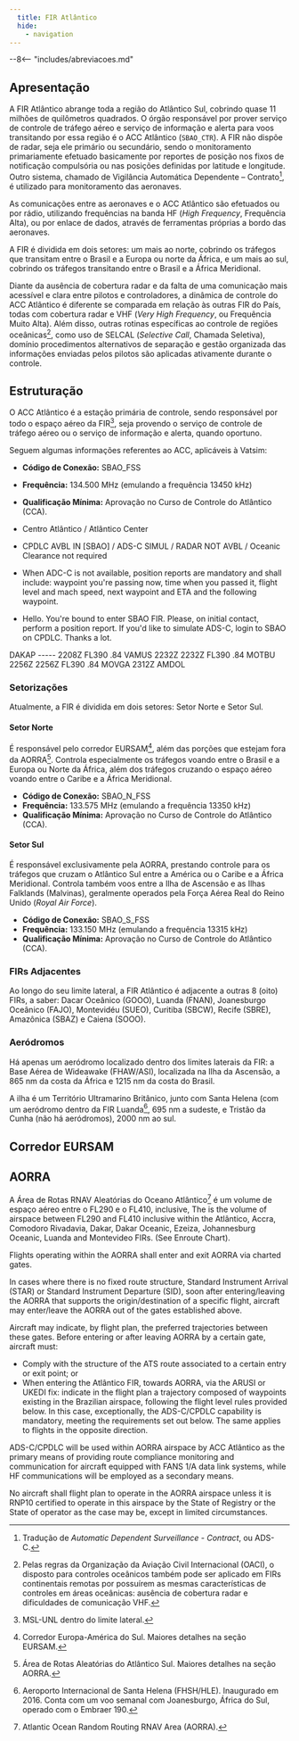 ```yaml
---
  title: FIR Atlântico
  hide:
    - navigation
---
```


--8<-- "includes/abreviacoes.md"

## Apresentação

A FIR Atlântico abrange toda a região do Atlântico Sul, cobrindo quase 11 milhões de quilômetros quadrados. O órgão responsável por prover serviço de controle de tráfego aéreo e serviço de informação e alerta para voos transitando por essa região é o ACC Atlântico (`SBAO_CTR`). A FIR não dispõe de radar, seja ele primário ou secundário, sendo o monitoramento primariamente efetuado basicamente por reportes de posição nos fixos de notificação compulsória ou nas posições definidas por latitude e longitude. Outro sistema, chamado de Vigilância Automática Dependente – Contrato[^1], é utilizado para monitoramento das aeronaves.

[^1]:Tradução de *Automatic Dependent Surveillance - Contract*, ou ADS-C.

As comunicações entre as aeronaves e o ACC Atlântico são efetuados ou por rádio, utilizando frequências na banda HF (*High Frequency*, Frequência Alta), ou por enlace de dados, através de ferramentas próprias a bordo das aeronaves.

A FIR é dividida em dois setores: um mais ao norte, cobrindo os tráfegos que transitam entre o Brasil e a Europa ou norte da África, e um mais ao sul, cobrindo os tráfegos transitando entre o Brasil e a África Meridional.

Diante da ausência de cobertura radar e da falta de uma comunicação mais acessível e clara entre pilotos e controladores, a dinâmica de controle do ACC Atlântico é diferente se comparada em relação às outras FIR do País, todas com cobertura radar e VHF (*Very High Frequency*, ou Frequência Muito Alta). Além disso, outras rotinas específicas ao controle de regiões oceânicas[^2], como uso de SELCAL (*Selective Call*, Chamada Seletiva), domínio procedimentos alternativos de separação e gestão organizada das informações enviadas pelos pilotos são aplicadas ativamente durante o controle.

[^2]:Pelas regras da Organização da Aviação Civil Internacional (OACI), o disposto para controles oceânicos também pode ser aplicado em FIRs continentais remotas por possuírem as mesmas características de controles em áreas oceânicas: ausência de cobertura radar e dificuldades de comunicação VHF.

## Estruturação

O ACC Atlântico é a estação primária de controle, sendo responsável por todo o espaço aéreo da FIR[^3], seja provendo o serviço de controle de tráfego aéreo ou o serviço de informação e alerta, quando oportuno.

[^3]:MSL-UNL dentro do limite lateral.

Seguem algumas informações referentes ao ACC, aplicáveis à Vatsim:

- **Código de Conexão:** SBAO_FSS
- **Frequência:** 134.500 MHz (emulando a frequência 13450 kHz)
- **Qualificação Mínima:** Aprovação no Curso de Controle do Atlântico (CCA).

- Centro Atlântico / Atlântico Center
- CPDLC AVBL IN [SBAO] / ADS-C SIMUL / RADAR NOT AVBL / Oceanic Clearance not required
- When ADC-C is not available, position reports are mandatory and shall include: waypoint you're passing now, time when you passed it, flight level and mach speed, next waypoint and ETA and the following waypoint.

- Hello. You're bound to enter SBAO FIR. Please, on initial contact, perform a position report. If you'd like to simulate ADS-C, login to SBAO on CPDLC. Thanks a lot.

<AEA122>
DAKAP ----- 2208Z FL390 .84
VAMUS 2232Z 2232Z FL390 .84
MOTBU 2256Z 2256Z FL390 .84
MOVGA 2312Z
AMDOL


### Setorizações

Atualmente, a FIR é dividida em dois setores: Setor Norte e Setor Sul.

#### Setor Norte

É responsável pelo corredor EURSAM[^4], além das porções que estejam fora da AORRA[^5]. Controla especialmente os tráfegos voando entre o Brasil e a Europa ou Norte da África, além dos tráfegos cruzando o espaço aéreo voando entre o Caribe e a África Meridional.

[^4]:Corredor Europa-América do Sul. Maiores detalhes na seção EURSAM.
[^5]:Área de Rotas Aleatórias do Atlântico Sul. Maiores detalhes na seção AORRA.

- **Código de Conexão:** SBAO_N_FSS
- **Frequência:** 133.575 MHz (emulando a frequência 13350 kHz)
- **Qualificação Mínima:** Aprovação no Curso de Controle do Atlântico (CCA).

#### Setor Sul

É responsável exclusivamente pela AORRA, prestando controle para os tráfegos que cruzam o Atlântico Sul entre a América ou o Caribe e a África Meridional. Controla também voos entre a Ilha de Ascensão e as Ilhas Falklands (Malvinas), geralmente operados pela Força Aérea Real do Reino Unido (*Royal Air Force*).

- **Código de Conexão:** SBAO_S_FSS
- **Frequência:** 133.150 MHz (emulando a frequência 13315 kHz)
- **Qualificação Mínima:** Aprovação no Curso de Controle do Atlântico (CCA).

### FIRs Adjacentes

Ao longo do seu limite lateral, a FIR Atlântico é adjacente a outras 8 (oito) FIRs, a saber: Dacar Oceânico (GOOO), Luanda (FNAN), Joanesburgo Oceânico (FAJO), Montevidéu (SUEO), Curitiba (SBCW), Recife (SBRE), Amazônica (SBAZ) e Caiena (SOOO).

### Aeródromos

Há apenas um aeródromo localizado dentro dos limites laterais da FIR: a Base Aérea de Wideawake (FHAW/ASI), localizada na Ilha da Ascensão, a 865 nm da costa da África e 1215 nm da costa do Brasil.

A ilha é um Território Ultramarino Britânico, junto com Santa Helena (com um aeródromo dentro da FIR Luanda[^6], 695 nm a sudeste, e Tristão da Cunha (não há aeródromos), 2000 nm ao sul.

[^6]:Aeroporto Internacional de Santa Helena (FHSH/HLE). Inaugurado em 2016. Conta com um voo semanal com Joanesburgo, África do Sul, operado com o Embraer 190.

## Corredor EURSAM

## AORRA

A Área de Rotas RNAV Aleatórias do Oceano Atlântico[^7] é um volume de espaço aéreo entre o FL290 e o FL410, inclusive, 
The  is the volume of airspace between FL290 and FL410 inclusive within the Atlântico, Accra, Comodoro Rivadavia, Dakar, Dakar Oceanic, Ezeiza, Johannesburg Oceanic, Luanda and Montevideo FIRs. (See Enroute Chart).

[^7]:Atlantic Ocean Random Routing RNAV Area (AORRA).

Flights operating within the AORRA shall enter and exit AORRA via charted gates.

In cases where there is no fixed route structure, Standard Instrument Arrival (STAR) or Standard Instrument Departure (SID), soon after entering/leaving the AORRA that supports the origin/destination of a specific flight, aircraft may enter/leave the AORRA out of the gates established above.

Aircraft may indicate, by flight plan, the preferred trajectories between these gates. Before entering or after leaving AORRA by a certain gate, aircraft must:

- Comply with the structure of the ATS route associated to a certain entry or exit point; or
- When entering the Atlântico FIR, towards AORRA, via the ARUSI or UKEDI fix: indicate in the flight plan a trajectory composed of waypoints existing in the Brazilian airspace, following the flight level rules provided below. In this case, exceptionally, the ADS-C/CPDLC capability is mandatory, meeting the requirements set out below. The same applies to flights in the opposite direction.

ADS-C/CPDLC will be used within AORRA airspace by ACC Atlântico as the primary means of providing route compliance monitoring and communication for aircraft equipped with FANS 1/A data link systems, while HF communications will be employed as a secondary means.

No aircraft shall flight plan to operate in the AORRA airspace unless it is RNP10 certified to operate in this airspace by the State of Registry or the State of operator as the case may be, except in limited circumstances.